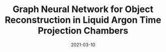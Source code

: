---
title: "Graph Neural Network for Object Reconstruction in Liquid Argon Time Projection Chambers"
date: 2021-03-10
venue: EPJ Web Conf. 251 (2021) 03054
link: https://doi.org/10.1051/epjconf/202125103054
inspire_id: 1850945
authors: Jeremy Hewes, et al.
bibtex: '@article{Hewes:2021heg,\n archiveprefix = {arXiv},\n author = {Hewes, Jeremy and others},\n doi = {10.1051/epjconf/202125103054},\n eprint = {2103.06233},\n journal = {EPJ Web Conf.},\n pages = {03054},\n primaryclass = {hep-ex},\n reportnumber = {FERMILAB-PUB-21-103-SCD},\n title = {{Graph Neural Network for Object Reconstruction in Liquid Argon Time Projection Chambers}},\n volume = {251},\n year = {2021}\n}\n'
---
